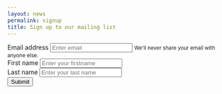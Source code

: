 ```yaml
---
layout: news
permalink: signup
title: Sign up to our mailing list
---
```



<form action="{{site.mailchimp-list}}" method="post" class="mb-3">
  <div class="form-group">
    <label for="email">Email address</label>
    <input type="email" name="EMAIL" class="form-control" id="email" aria-describedby="emailHelp" placeholder="Enter email">
    <small id="emailHelp" class="form-text text-muted">We'll never share your email with anyone else.</small>
  </div>
   <div class="form-group">
    <label for="FNAME">First name</label>
    <input type="FNAME" name="FNAME" class="form-control" id="FNAME"  placeholder="Enter your firstname">
  </div>
   <div class="form-group">
    <label for="LNAME">Last name</label>
    <input type="LNAME" name="LNAME" class="form-control" id="LNAME" placeholder="Enter your last name">
  </div>
  <button type="submit" class="btn btn-primary">Submit</button>
</form>